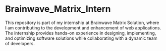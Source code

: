 # Brainwave_Matrix_Intern
This repository is part of my internship at Brainwave Matrix Solution, where I am contributing to the development and enhancement of web applications. The internship provides hands-on experience in designing, implementing, and optimizing software solutions while collaborating with a dynamic team of developers.

